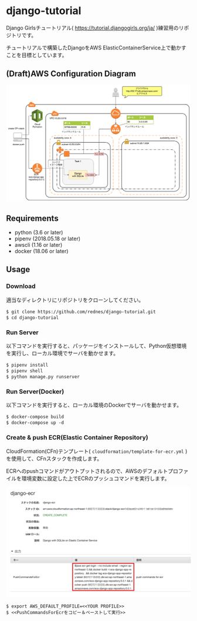 # django-tutorial

Django Girlsチュートリアル( https://tutorial.djangogirls.org/ja/ )練習用のリポジトリです。

チュートリアルで構築したDjangoをAWS ElasticContainerService上で動かすことを目標としています。

## (Draft)AWS Configuration Diagram

![](https://raw.githubusercontent.com/rednes/django-tutorial/img/img/ecs.png)

## Requirements

- python (3.6 or later)
- pipenv (2018.05.18 or later)
- awscli (1.16 or later)
- docker (18.06 or later)

## Usage

### Download

適当なディレクトリにリポジトリをクローンしてください。

```
$ git clone https://github.com/rednes/django-tutorial.git
$ cd django-tutorial
```

### Run Server

以下コマンドを実行すると、パッケージをインストールして、Python仮想環境を実行し、ローカル環境でサーバを動かせます。

```
$ pipenv install
$ pipenv shell
$ python manage.py runserver
```

### Run Server(Docker)

以下コマンドを実行すると、ローカル環境のDockerでサーバを動かせます。

```
$ docker-compose build
$ docker-compose up -d
```

### Create & push ECR(Elastic Container Repository)

CloudFormation(CFn)テンプレート( `cloudformation/template-for-ecr.yml` )を使用して、CFnスタックを作成します。

ECRへのpushコマンドがアウトプットされるので、AWSのデフォルトプロファイルを環境変数に設定した上でECRのプッシュコマンドを実行します。

![](https://raw.githubusercontent.com/rednes/django-tutorial/img/img/cfn-for-ecr.png)

```
$ export AWS_DEFAULT_PROFILE=<<YOUR PROFILE>>
$ <<PushCommandsForEcrをコピー＆ペーストして実行>>
```